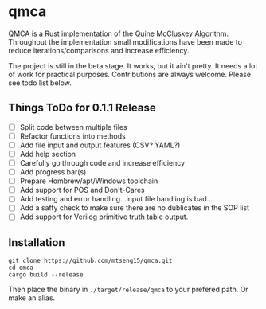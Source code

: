 # qmca
QMCA is a Rust implementation of the Quine McCluskey Algorithm. Throughout the implementation small modifications have been made to reduce iterations/comparisons and increase efficiency. 

The project is still in the beta stage. It works, but it ain't pretty. It needs a lot of work for practical purposes. Contributions are always welcome. Please see todo list below.

## Things ToDo for 0.1.1 Release
- [ ] Split code between multiple files
- [ ] Refactor functions into methods
- [ ] Add file input and output features (CSV? YAML?)
- [ ] Add help section
- [ ] Carefully go through code and increase efficiency
- [ ] Add progress bar(s)
- [ ] Prepare Hombrew/apt/Windows toolchain
- [ ] Add support for POS and Don't-Cares
- [ ] Add testing and error handling...input file handling is bad...
- [ ] Add a safty check to make sure there are no dublicates in the SOP list
- [ ] Add support for Verilog primitive truth table output.

## Installation
```
git clone https://github.com/mtseng15/qmca.git
cd qmca
cargo build --release
```
Then place the binary in `./target/release/qmca` to your prefered path. Or make an alias.
